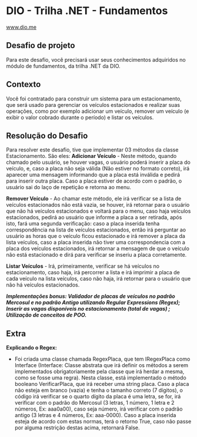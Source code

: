 # DIO - Trilha .NET - Fundamentos
www.dio.me

## Desafio de projeto
Para este desafio, você precisará usar seus conhecimentos adquiridos no módulo de fundamentos, da trilha .NET da DIO.

## Contexto
Você foi contratado para construir um sistema para um estacionamento, que será usado para gerenciar os veículos estacionados e realizar suas operações, como por exemplo adicionar um veículo, remover um veículo (e exibir o valor cobrado durante o período) e listar os veículos.

## Resolução do Desafio

 Para resolver este desafio, tive que implementar 03 métodos da classe Estacionamento.
São eles: 
**Adicionar Veículo** - Neste método, quando chamado pelo usuário, se houver vagas, o usuário poderá inserir a placa do veículo, e, caso a placa não seja válida (Não estiver no formato correto), irá aparecer uma mensagem informando que a placa está inválida e pedirá para inserir outra placa. Caso a placa estiver de acordo com o padrão, o usuário sai do laço de repetição e retorna ao menu.

 **Remover Veículo** - Ao chamar este método, ele irá verificar se a lista de veículos estacionados não está vazia, se houver, irá retornar para o usuário que não há veículos estacionados e voltará para o menu, caso haja veículos estacionados, pedirá ao usuário que informe a placa a ser retirada, após isto, fará uma segunda verificação: caso a placa inserida tenha correspondência na lista de veículos estacionados, então irá perguntar ao usuário as horas que o veículo ficou estacionado e irá remover a placa da lista veículos, caso a placa inserida não tiver uma correspondencia com a placa dos veículos estacionados, irá retornar a mensagem de que o veículo não está estacionado e dirá para verificar se inseriu a placa corretamente.
 
 **Listar Veículos** - Irá, primeiramente, verificar se há veículos no estacionamento, caso haja, irá percorrer a lista e irá imprimir a placa de cada veículo na lista veículos, caso não haja, irá retornar para o usuário que não há veículos estacionados.

**_Implementações bonus: Validador de placas de veículos no padrão Mercosul e no padrão Antigo utilizando Regular Expressions (Regex); Inserir as vagas disponíveis no estacionamento (total de vagas) ; Utilização de conceitos de POO._**

## Extra

 **Explicando o Regex:**
 - Foi criada uma classe chamada RegexPlaca, que tem IRegexPlaca como Interface (Interface: Classe abstrata que irá definir os métodos a serem implementados obrigatoriamente pela classe que irá herdar a mesma, como se fosse uma regra). Nesta classe, está implementado o método booleano VerificarPlaca, que irá receber uma string placa. Caso a placa não esteja em branco (vazia) e tenha o tamanho correto (7 dígitos), o código irá verificar se o quarto dígito da placa é uma letra, se for, irá verificar com o padrão do Mercosul (3 letras, 1 número, 1 letra e 2 números, Ex: aaa0a00), caso seja número, irá verificar com o padrão antigo (3 letras e 4 números, Ex: aaa-0000). Caso a placa inserida esteja de acordo com estas normas, terá o retorno True, caso não passe por alguma restrição destas acima, retornará False.
